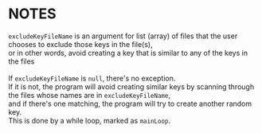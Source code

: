 <h1>NOTES</h1>

<code>excludeKeyFileName</code> is an argument for list (array) of files that the user chooses to exclude those keys in the file(s), <br/>
or in other words, avoid creating a key that is similar to any of the keys in the files <br/>
<br/>
If <code>excludeKeyFileName</code> is <code>null</code>, there's no exception. <br/>
If it is not, the program will avoid creating similar keys by scanning through the files whose names are in <code>excludeKeyFileName</code>, <br/>
and if there's one matching, the program will try to create another random key. <br/>
This is done by a while loop, marked as <code>mainLoop</code>.